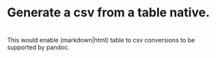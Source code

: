 # Generate a csv from a table native.
#
#

This would enable (markdown|html) table to csv conversions to be supported by pandoc.
